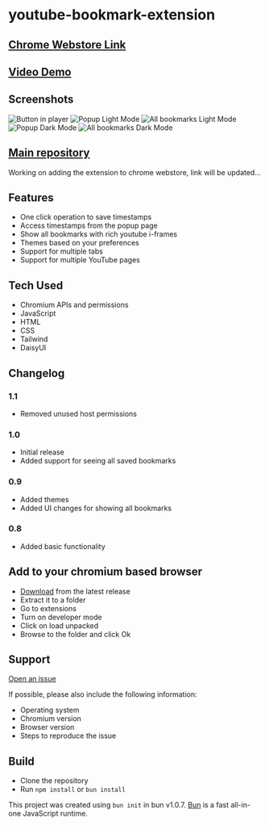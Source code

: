 # youtube-bookmark-extension

## [Chrome Webstore Link](https://chromewebstore.google.com/detail/youtube-bookmarker/klmdcdoegkdbbpkbfaaflmadoiboplbl)

## [Video Demo](https://youtu.be/RtcAkdANDSg)

## Screenshots
![Button in player](https://github.com/shah9380/TeamUnityBase/assets/25417313/376f8386-61eb-4694-b5fa-e5d761d82004)
![Popup Light Mode](https://github.com/shah9380/TeamUnityBase/assets/25417313/39c21441-9d16-4292-a89d-257d8592ad50)
![All bookmarks Light Mode](https://github.com/shah9380/TeamUnityBase/assets/25417313/b0e58b0c-52f9-4419-9323-62496e89e619)
![Popup Dark Mode](https://github.com/shah9380/TeamUnityBase/assets/25417313/4dd16f7c-95ee-40a8-be69-384b399207bd)
![All bookmarks Dark Mode](https://github.com/shah9380/TeamUnityBase/assets/25417313/b90ebccf-a982-4a97-80f2-414f0c057075)



## [Main repository](https://github.com/nirzon47/youtube-bookmark-extension)

Working on adding the extension to chrome webstore, link will be updated...

## Features

- One click operation to save timestamps
- Access timestamps from the popup page
- Show all bookmarks with rich youtube i-frames
- Themes based on your preferences
- Support for multiple tabs
- Support for multiple YouTube pages

## Tech Used

- Chromium APIs and permissions
- JavaScript
- HTML
- CSS
- Tailwind
- DaisyUI

## Changelog

### 1.1

- Removed unused host permissions

### 1.0

- Initial release
- Added support for seeing all saved bookmarks

### 0.9

- Added themes
- Added UI changes for showing all bookmarks

### 0.8

- Added basic functionality

## Add to your chromium based browser

- [Download](https://github.com/nirzon47/youtube-bookmark-extension/releases/latest) from the latest release
- Extract it to a folder
- Go to extensions
- Turn on developer mode
- Click on load unpacked
- Browse to the folder and click Ok

## Support

[Open an issue](https://github.com/nirzon47/youtube-bookmark-extension/issues/new)

If possible, please also include the following information:

- Operating system
- Chromium version
- Browser version
- Steps to reproduce the issue

## Build

- Clone the repository
- Run `npm install` or `bun install`

This project was created using `bun init` in bun v1.0.7. [Bun](https://bun.sh) is a fast all-in-one JavaScript runtime.
